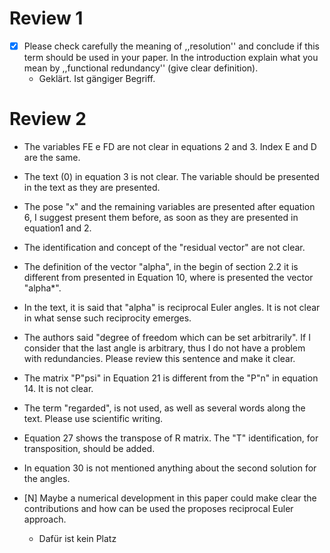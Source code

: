 # Review 1

* [x] Please check carefully the meaning of ,,resolution\'\' and conclude if this term should be used in your paper. In the introduction explain what you mean by ,,functional redundancy\'\' (give clear definition).
  * Geklärt. Ist gängiger Begriff.

# Review 2

* The variables FE e FD are not clear in equations 2 and 3. Index E and D are the same.

* The text (0) in equation 3 is not clear. The variable should be presented in the text as they are presented.

* The pose \"x\" and the remaining variables are presented after equation 6, I suggest present them before, as soon as they are presented in equation1 and 2.

* The identification and concept of the \"residual vector\" are not clear.

* The definition of the vector \"alpha\", in the begin of section 2.2 it is different from presented in Equation 10, where is presented the vector \"alpha*\".

* In the text, it is said that \"alpha\" is reciprocal Euler angles. It is not clear in what sense such reciprocity emerges.

* The authors said \"degree of freedom which can be set arbitrarily\". If I consider that the last angle is arbitrary, thus I do not have a problem with redundancies. Please review this sentence and make it clear.

* The matrix \"P\"psi\" in Equation 21 is different from the \"P\"n\" in equation 14. It is not clear.

* The term \"regarded\", is not used, as well as several words along the text. Please use scientific writing.

* Equation 27 shows the transpose of R matrix. The \"T\" identification, for transposition, should be added.

* In equation 30 is not mentioned anything about the second solution for the angles.

* [N] Maybe a numerical development in this paper could make clear the contributions and how can be used the proposes reciprocal Euler approach.
  * Dafür ist kein Platz

